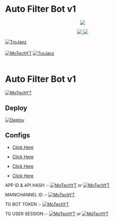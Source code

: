 # Auto Filter Bot v1

<p align="center">
  <a href="https://www.python.org">
    <img src="http://ForTheBadge.com/images/badges/made-with-python.svg">

  </a>
</p>
<p align="center">
  <a href="https://github.com/TroJanzHEX/Auto-Filter-Bot/stargazers">
    <img src="https://img.shields.io/github/stars/TroJanzHEX/Auto-Filter-Bot?style=social">

  </a>
  
  <a href="https://github.com/MRK-YT/Auto-Filter-Bot/fork">
    <img src="https://img.shields.io/github/forks/MRK-YT/Auto-Filter-Bot?label=Fork&style=social">

  </a>  
</p>

[![TroJanz](https://img.shields.io/badge/MoTechYT-Channel-orange?style=for-the-badge&logo=telegram)](https://telegram.dog/Mo_Tech_YT)  
ㅤㅤㅤㅤㅤㅤㅤ  
[![MoTechYT](https://img.shields.io/badge/MoTech-Support-red?style=flat&logo=telegram)](https://telegram.dog/Mo_Tech_Channel)  [![TroJanz](https://img.shields.io/badge/Youtube-channel-red?style=flat&logo=Youtube)](https://youtube.com/channel/UCmGBpXoM-OEm-FacOccVKgQ)  
ㅤㅤㅤㅤㅤㅤㅤ  

# Auto Filter Bot v1

[![MoTechYT](https://img.shields.io/badge/Connect-Telegram-red?style=flat&logo=telegram)](https://telegram.dog/Mrk_yt)


## Deploy


[![Deploy](https://www.herokucdn.com/deploy/button.svg)](https://heroku.com/deploy?template=https://github.com/MRK-YT/Auto-Filter-Bot)



## Configs

 - [Click Here](https://telegram.dog/usetgxbot)

 - [Click Here](https://telegram.dog/ChannelIDHEXbot)

 - [Click Here](https://telegram.dog/BotFather)

 - [Click Here](https://repl.it/@prgofficial/String-Gen)




APP ID & API HASH :- [![MoTechYT](https://img.shields.io/badge/Click-Here-red?style=flat&logo=telegram)](https://telegram.dog/usetgxbot)  or  [![MoTechYT](https://img.shields.io/badge/Click-Here-red?style=flat&logo=Google)](https://my.telegram.org/auth)

MAINCHANNEL ID    :- [![MoTechYT](https://img.shields.io/badge/Click-Here-red?style=flat&logo=telegram)](https://telegram.dog/ChannelIDHEXbot)

TG BOT TOKEN      :- [![MoTechYT](https://img.shields.io/badge/Click-Here-red?style=flat&logo=telegram)](https://telegram.dog/BotFather) 

TG USER SESSION   :- [![MoTechYT](https://img.shields.io/badge/Click-Here-red?style=flat&logo=telegram)](https://telegram.dog/PyrogramStringBot)  or  [![MoTechYT](https://img.shields.io/badge/Click-Here-red?style=flat&logo=Google)](https://repl.it/@prgofficial/String-Gen)
